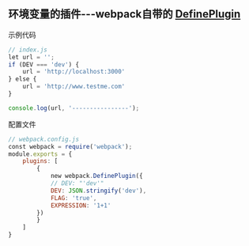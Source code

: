 ## 环境变量的插件---webpack自带的 [DefinePlugin](https://webpack.js.org/plugins/define-plugin/ "DefinePlugin")
示例代码
```javascript
// index.js
let url = '';
if (DEV === 'dev') {
    url = 'http://localhost:3000'
} else {
    url = 'http://www.testme.com'
}

console.log(url, '----------------');
```
配置文件
```javascript
// webpack.config.js
const webpack = require('webpack');
module.exports = {
	plugins: [
		{
			new webpack.DefinePlugin({
            // DEV: "'dev'"
			DEV: JSON.stringify('dev'),
			FLAG: 'true',
			EXPRESSION: '1+1'
        })
		}
	]
}
```
